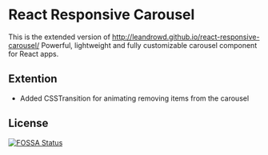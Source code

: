 # React Responsive Carousel

This is the extended version of <http://leandrowd.github.io/react-responsive-carousel/>
Powerful, lightweight and fully customizable carousel component for React apps.

## Extention

- Added CSSTransition for animating removing items from the carousel

## License
[![FOSSA Status](https://app.fossa.io/api/projects/git%2Bgithub.com%2Fleandrowd%2Freact-responsive-carousel.svg?type=large)](https://app.fossa.io/projects/git%2Bgithub.com%2Fleandrowd%2Freact-responsive-carousel?ref=badge_large)
